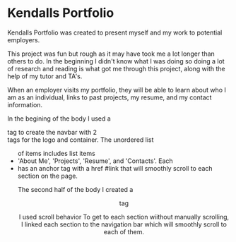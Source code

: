 # Kendalls Portfolio 

Kendalls Portfolio was created to present myself and my work to potential employers.

This project was fun but rough as it may have took me a lot longer than others to do. In the beginning I didn't know what I was doing so doing a lot of research and reading is what got me through this project, along with the help of my tutor and TA's. 

When an employer visits my portfolio, they will be able to learn about who I am as an individual, links to past projects, my resume, and my contact information. 

In the begining of the body I used a <nav> tag to create the navbar with 2 <div> tags for the logo and container. The unordered list <ul> of items includes list items <li> 'About Me', 'Projects', 'Resume', and 'Contacts'. Each <li> has an anchor <a> tag with a href #link that will smoothly scroll to each section on the page.

The second half of the body I created a <header> tag 

I used scroll behavior To get to each section wiithout manually scrolling, I linked each section to the navigation bar which will smoothly scroll to each of them.

